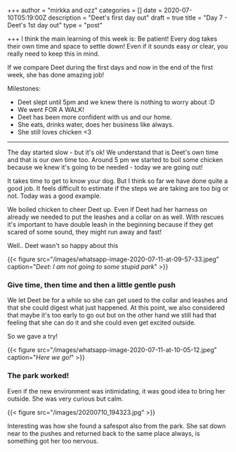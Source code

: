 +++
author = "mirkka and ozz"
categories = []
date = 2020-07-10T05:19:00Z
description = "Deet's first day out"
draft = true
title = "Day 7 - Deet's 1st day out"
type = "post"

+++
I think the main learning of this week is: Be patient! Every dog takes their own time and space to settle down! Even if it sounds easy or clear, you really need to keep this in mind.

If we compare Deet during the first days and now in the end of the first week, she has done amazing job!

Milestones:

* Deet slept until 5pm and we knew there is nothing to worry about :D
* We went FOR A WALK!
* Deet has been more confident with us and our home.
* She eats, drinks water, does her business like always.
* She still loves chicken <3

***

The day started slow - but it's ok! We understand that is Deet's own time and that is our own time too. Around 5 pm we started to boil some chicken because we knew it's going to be needed - today we are going out!

It takes time to get to know your dog. But I think so far we have done quite a good job. It feels difficult to estimate if the steps we are taking are too big or not. Today was a good example.

We boiled chicken to cheer Deet up. Even if Deet had her harness on already we needed to put the leashes and a collar on as well. With rescues it's important to have double leash in the beginning because if they get scared of some sound, they might run away and fast!

Well.. Deet wasn't so happy about this

{{< figure src="/images/whatsapp-image-2020-07-11-at-09-57-33.jpeg" caption="_Deet: I am not going to some stupid park_" >}}

### Give time, then time and then a little gentle push

We let Deet be for a while so she can get used to the collar and leashes and that she could digest what just happened. At this point, we also considered that maybe it's too early to go out but on the other hand we still had that feeling that she can do it and she could even get excited outside.

So we gave a try!

{{< figure src="/images/whatsapp-image-2020-07-11-at-10-05-12.jpeg" caption="_Here we go!_" >}}

### The park worked!

Even if the new environment was intimidating, it was good idea to bring her outside. She was very curious but calm.

{{< figure src="/images/20200710_194323.jpg" >}} 

Interesting was how she found a safespot also from the park. She sat down near to the pushes and returned back to the same place always, is something got her too nervous. 